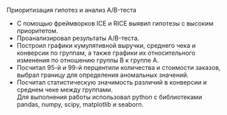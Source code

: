 Приоритизация гипотез и анализ A/B-теста <a name="ab"></a>

- С помощью фреймворков ICE и RICE выявил гипотезы с высоким приоритетом.
- Проанализировал результаты A/B-теста.
- Построил графики кумулятивной выручки, среднего чека и конверсии по группам, а также графики их относительного изменения по отношению группы B к группе A.
- Посчитал 95-й и 99-й перцентили количества и стоимости заказов, выбрал границу для определения аномальных значений.
- Посчитал статистическую значимость различий в конверсии и среднем чеке между группами.  
Для выполнения работы использовал python с библиотеками pandas, numpy, scipy, matplotlib и seaborn.
